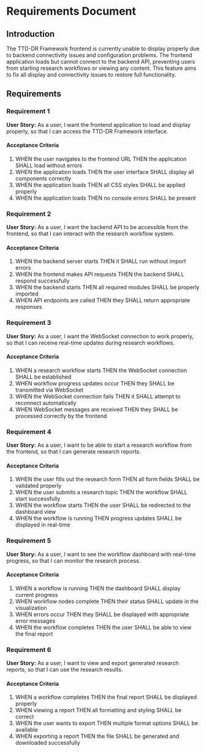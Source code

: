 # Requirements Document

## Introduction

The TTD-DR Framework frontend is currently unable to display properly due to backend connectivity issues and configuration problems. The frontend application loads but cannot connect to the backend API, preventing users from starting research workflows or viewing any content. This feature aims to fix all display and connectivity issues to restore full functionality.

## Requirements

### Requirement 1

**User Story:** As a user, I want the frontend application to load and display properly, so that I can access the TTD-DR Framework interface.

#### Acceptance Criteria

1. WHEN the user navigates to the frontend URL THEN the application SHALL load without errors
2. WHEN the application loads THEN the user interface SHALL display all components correctly
3. WHEN the application loads THEN all CSS styles SHALL be applied properly
4. WHEN the application loads THEN no console errors SHALL be present

### Requirement 2

**User Story:** As a user, I want the backend API to be accessible from the frontend, so that I can interact with the research workflow system.

#### Acceptance Criteria

1. WHEN the backend server starts THEN it SHALL run without import errors
2. WHEN the frontend makes API requests THEN the backend SHALL respond successfully
3. WHEN the backend starts THEN all required modules SHALL be properly imported
4. WHEN API endpoints are called THEN they SHALL return appropriate responses

### Requirement 3

**User Story:** As a user, I want the WebSocket connection to work properly, so that I can receive real-time updates during research workflows.

#### Acceptance Criteria

1. WHEN a research workflow starts THEN the WebSocket connection SHALL be established
2. WHEN workflow progress updates occur THEN they SHALL be transmitted via WebSocket
3. WHEN the WebSocket connection fails THEN it SHALL attempt to reconnect automatically
4. WHEN WebSocket messages are received THEN they SHALL be processed correctly by the frontend

### Requirement 4

**User Story:** As a user, I want to be able to start a research workflow from the frontend, so that I can generate research reports.

#### Acceptance Criteria

1. WHEN the user fills out the research form THEN all form fields SHALL be validated properly
2. WHEN the user submits a research topic THEN the workflow SHALL start successfully
3. WHEN the workflow starts THEN the user SHALL be redirected to the dashboard view
4. WHEN the workflow is running THEN progress updates SHALL be displayed in real-time

### Requirement 5

**User Story:** As a user, I want to see the workflow dashboard with real-time progress, so that I can monitor the research process.

#### Acceptance Criteria

1. WHEN a workflow is running THEN the dashboard SHALL display current progress
2. WHEN workflow nodes complete THEN their status SHALL update in the visualization
3. WHEN errors occur THEN they SHALL be displayed with appropriate error messages
4. WHEN the workflow completes THEN the user SHALL be able to view the final report

### Requirement 6

**User Story:** As a user, I want to view and export generated research reports, so that I can use the research results.

#### Acceptance Criteria

1. WHEN a workflow completes THEN the final report SHALL be displayed properly
2. WHEN viewing a report THEN all formatting and styling SHALL be correct
3. WHEN the user wants to export THEN multiple format options SHALL be available
4. WHEN exporting a report THEN the file SHALL be generated and downloaded successfully